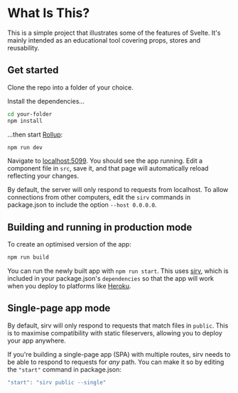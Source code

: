 # What Is This?

This is a simple project that illustrates some of the features of Svelte. It's mainly intended as an educational tool covering props, stores and reusability.

## Get started

Clone the repo into a folder of your choice. 

Install the dependencies...

```bash
cd your-folder
npm install
```

...then start [Rollup](https://rollupjs.org):

```bash
npm run dev
```

Navigate to [localhost:5099](http://localhost:5099). You should see the app running. Edit a component file in `src`, save it, and that page will automatically reload reflecting your changes.

By default, the server will only respond to requests from localhost. To allow connections from other computers, edit the `sirv` commands in package.json to include the option `--host 0.0.0.0`.

## Building and running in production mode

To create an optimised version of the app:

```bash
npm run build
```

You can run the newly built app with `npm run start`. This uses [sirv](https://github.com/lukeed/sirv), which is included in your package.json's `dependencies` so that the app will work when you deploy to platforms like [Heroku](https://heroku.com).

## Single-page app mode

By default, sirv will only respond to requests that match files in `public`. This is to maximise compatibility with static fileservers, allowing you to deploy your app anywhere.

If you're building a single-page app (SPA) with multiple routes, sirv needs to be able to respond to requests for *any* path. You can make it so by editing the `"start"` command in package.json:

```js
"start": "sirv public --single"
```

